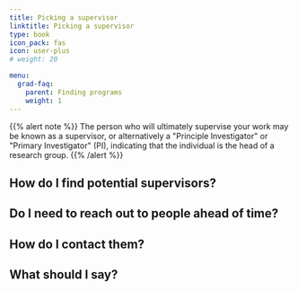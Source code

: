 ```yaml
---
title: Picking a supervisor
linktitle: Picking a supervisor
type: book
icon_pack: fas
icon: user-plus
# weight: 20

menu:
  grad-faq:
    parent: Finding programs
    weight: 1
---
```


{{% alert note %}}
The person who will ultimately supervise your work may be known as a supervisor, or alternatively a "Principle Investigator" or "Primary Investigator" (PI), indicating that the individual is the head of a research group.
{{% /alert %}}

## How do I find potential supervisors?

## Do I need to reach out to people ahead of time?

## How do I contact them?

## What should I say?

